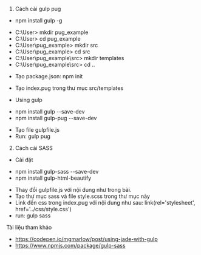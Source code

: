 1. Cách cài gulp pug
- npm install gulp -g 

+ C:\User> mkdir pug_example
+ C:\User> cd pug_example
+ C:\User\pug_example> mkdir src
+ C:\User\pug_example> cd src
+ C:\User\pug_example\src> mkdir templates
+ C:\User\pug_example\src> cd ..

- Tạo package.json: npm init 
- Tạo index.pug trong thư mục src/templates

- Using gulp
+ npm install gulp --save-dev
+ npm install gulp-pug --save-dev

- Tạo file gulpfile.js 
- Run: gulp pug

2. Cách cài SASS
- Cài đặt
+ npm install gulp-sass --save-dev
+ npm install gulp-html-beautify

- Thay đổi gulpfile.js với nội dung như trong bài.
- Tạo thư mục sass và file style.scss trong thư mục này
- Link đến css trong index.pug với nội dung như sau: link(rel='stylesheet', href='../css/style.css')
- run: gulp sass

Tài liệu tham khảo
+ https://codepen.io/mgmarlow/post/using-jade-with-gulp
+ https://www.npmjs.com/package/gulp-sass
